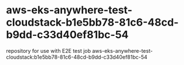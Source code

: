# aws-eks-anywhere-test-cloudstack-b1e5bb78-81c6-48cd-b9dd-c33d40ef81bc-54
repository for use with E2E test job aws-eks-anywhere-test-cloudstack:b1e5bb78-81c6-48cd-b9dd-c33d40ef81bc-54
